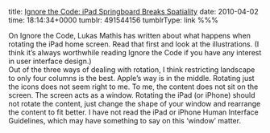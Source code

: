 title: [Ignore the Code: iPad Springboard Breaks Spatiality](http://ignorethecode.net/blog/2010/04/01/ipad_springboard_breaks_spatiality/)
date: 2010-04-02
time: 18:14:34+0000
tumblr: 491544156
tumblrType: link
%%%

On Ignore the Code, Lukas Mathis has written about what happens when rotating the iPad home screen. Read that first and look at the illustrations. (I think it’s always worthwhile reading Ignore the Code if you have any interest in user interface design.)  
Out of the three ways of dealing with rotation, I think restricting landscape to only four columns is the best. Apple’s way is in the middle. Rotating just the icons does not seem right to me. To me, the content does not sit on the screen. The screen acts as a window. Rotating the iPad (or iPhone) should not rotate the content, just change the shape of your window and rearrange the content to fit better. I have not read the iPad or iPhone Human Interface Guidelines, which may have something to say on this ‘window’ matter.  
